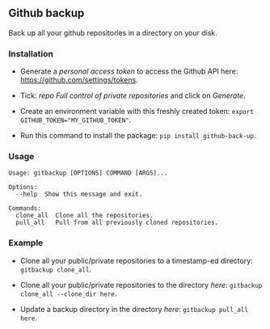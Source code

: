 ## Github backup
Back up all your github repositories in a directory on your disk.

### Installation

- Generate a *personal access token* to access the Github API here: https://github.com/settings/tokens.

- Tick: *repo Full control of private repositories* and click on *Generate*.

- Create an environment variable with this freshly created token: `export GITHUB_TOKEN="MY_GITHUB_TOKEN"`.

- Run this command to install the package: `pip install github-back-up`.

### Usage
```
Usage: gitbackup [OPTIONS] COMMAND [ARGS]...

Options:
  --help  Show this message and exit.

Commands:
  clone_all  Clone all the repositories.
  pull_all   Pull from all previously cloned repositories.
```

### Example

- Clone all your public/private repositories to a timestamp-ed directory: `gitbackup clone_all`.

- Clone all your public/private repositories to the directory *here*: `gitbackup clone_all --clone_dir here`.

- Update a backup directory in the directory *here*: `gitbackup pull_all here`.
